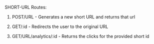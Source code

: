 SHORT-URL Routes:

1. POST/URL - Generates a new short URL and returns that url

2. GET/:id - Redirects the user to the original URL

3. GET/URL/analytics/:id - Returns the clicks for the provided short id
